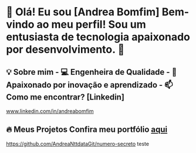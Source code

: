 # 👋 Olá! Eu sou [Andrea Bomfim]   Bem-vindo ao meu perfil! Sou um entusiasta de tecnologia apaixonado por desenvolvimento. 🚀  

## 💡 Sobre mim   - 💻 Engenheira de Qualidade  - 🎯 Apaixonado por inovação e aprendizado  - 📫 Como me encontrar? [Linkedin]
www.linkedin.com/in/andreabomfim

## 🔥 Meus Projetos   Confira meu portfólio [aqui](https://meuportifolio.com)  

https://github.com/AndreaNttdataGit/numero-secreto
 teste

